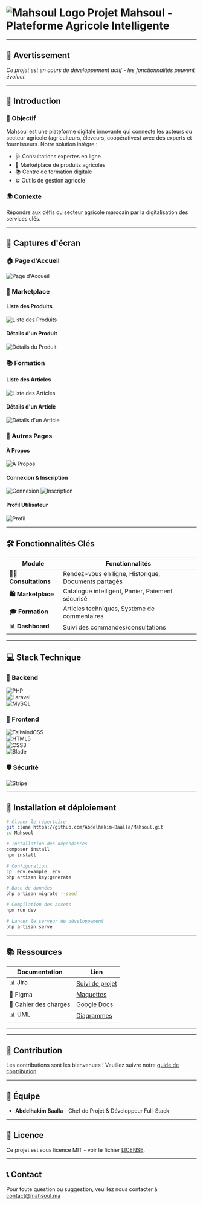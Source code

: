 # ![Mahsoul Logo](/public/images/logo-white.jpg) Projet Mahsoul - Plateforme Agricole Intelligente

---

## 📌 Avertissement  
*Ce projet est en cours de développement actif - les fonctionnalités peuvent évoluer.*

---

## 🌱 Introduction  

### 🎯 Objectif  
Mahsoul est une plateforme digitale innovante qui connecte les acteurs du secteur agricole (agriculteurs, éleveurs, coopératives) avec des experts et fournisseurs. Notre solution intègre :  
- 🩺 Consultations expertes en ligne  
- 🛒 Marketplace de produits agricoles  
- 📚 Centre de formation digitale  
- ⚙️ Outils de gestion agricole  

### 🌍 Contexte  
Répondre aux défis du secteur agricole marocain par la digitalisation des services clés.

---

## 📸 Captures d'écran

### 🏠 Page d'Accueil
![Page d'Accueil](/public/images/accueil.png)

### 🛒 Marketplace
#### Liste des Produits
![Liste des Produits](/public/images/marketplace-products.png)

#### Détails d'un Produit
![Détails du Produit](/public/images/marketplace-product-details.png)

### 📚 Formation
#### Liste des Articles
![Liste des Articles](/public/images/formation-articles.png)

#### Détails d'un Article
![Détails d'un Article](/public/images/formation-article-details.png)

### 🧾 Autres Pages
#### À Propos
![À Propos](/public/images/about.png)

#### Connexion & Inscription
![Connexion](/public/images/login.png)
![Inscription](/public/images/register.png)

#### Profil Utilisateur
![Profil](/public/images/profile.png)

---

## 🛠️ Fonctionnalités Clés  

| Module | Fonctionnalités |
|--------|----------------|
| **👨‍⚕️ Consultations** | Rendez-vous en ligne, Historique, Documents partagés |
| **🛍️ Marketplace** | Catalogue intelligent, Panier, Paiement sécurisé |
| **🎓 Formation** | Articles techniques, Système de commentaires |
| **📊 Dashboard** | Suivi des commandes/consultations |

---

## 💻 Stack Technique  

### 🔧 Backend  
![PHP](https://img.shields.io/badge/PHP-8.2+-777BB4?logo=php)  
![Laravel](https://img.shields.io/badge/Laravel-10.x-FF2D20?logo=laravel)  
![MySQL](https://img.shields.io/badge/MySQL-8.0-4479A1?logo=mysql)  

### 🎨 Frontend  
![TailwindCSS](https://img.shields.io/badge/Tailwind_CSS-3.3.x-06B6D4?logo=tailwind-css)  
![HTML5](https://img.shields.io/badge/HTML5-E34F26?logo=html5&logoColor=white)  
![CSS3](https://img.shields.io/badge/CSS3-1572B6?logo=css3&logoColor=white)  
![Blade](https://img.shields.io/badge/Laravel_Blade-FF2D20?logo=laravel)  

### 🛡️ Sécurité  
![Stripe](https://img.shields.io/badge/Stripe_Payments-008CDD?logo=stripe&logoColor=white)  

---

## 🚀 Installation et déploiement

```bash
# Cloner le répertoire
git clone https://github.com/Abdelhakim-Baalla/Mahsoul.git
cd Mahsoul

# Installation des dépendances
composer install
npm install

# Configuration
cp .env.example .env
php artisan key:generate

# Base de données
php artisan migrate --seed

# Compilation des assets
npm run dev

# Lancer le serveur de développement
php artisan serve
```

---

## 📚 Ressources  

| Documentation | Lien |
|--------------|------|
| 📊 Jira | [Suivi de projet](https://abdelhakimbaalla50.atlassian.net/jira/software/projects/MA7/boards/7?atlOrigin=eyJpIjoiMjlmZGVmNWY1OWUwNDEyMDhmNzQwMjJjMzE2ZjRjZTMiLCJwIjoiaiJ9) |
| 🎨 Figma | [Maquettes](https://www.figma.com/file/MZ2VPfC0qY0VDvvWyS9343) |
| 📝 Cahier des charges | [Google Docs](https://docs.google.com/document/d/17_ZoQLefHz0ZBXp0kERqQGm4PRlk2iWXElDs6w16hm4) |
| 📊 UML | [Diagrammes](https://mega.nz/folder/1oBQkJJJ#Q7naKqIxvjqoHI--JtQYIg) |

---

---

## 🤝 Contribution  
Les contributions sont les bienvenues ! Veuillez suivre notre [guide de contribution](CONTRIBUTING.md).

---

## 👥 Équipe

- **Abdelhakim Baalla** - Chef de Projet & Développeur Full-Stack

---

## 📄 Licence  
Ce projet est sous licence MIT - voir le fichier [LICENSE](LICENSE).

---

## 📞 Contact

Pour toute question ou suggestion, veuillez nous contacter à [contact@mahsoul.ma](mailto:contact@mahsoul.ma)